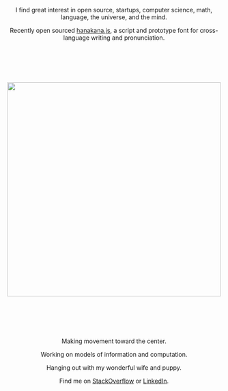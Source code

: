 
<p align="center">I find great interest in open source, startups, computer science, math, language, the universe, and the mind.</p>

<p align="center">Recently open sourced <a href="https://github.com/lancejpollard/hanakana.js">hanakana.js</a>, a script and prototype font for cross-language writing and pronunciation.</p>

<br/>
<br/>
<br/>
<br/>

<p align='center'>
  <img src='https://github.com/lancejpollard/hanakana.js/blob/build/title.png?raw=true' width='500'/>
</p>

<br/>
<br/>
<br/>
<br/>

<p align="center">Making movement toward the center.</p>

<p align="center">Working on models of information and computation.</p>

<p align="center">Hanging out with my wonderful wife and puppy.</p>

<p align="center">Find me on <a href="https://stackoverflow.com/users/169992/lance-pollard">StackOverflow</a> or <a href="https://www.linkedin.com/in/lancejpollard/">LinkedIn</a>.</p>